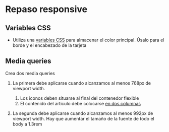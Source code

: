 # Repaso responsive

## Variables CSS
- Utiliza una [variables CSS](https://www.w3schools.com/css/tryit.asp?filename=trycss3_var2) para almacenar el color principal. Úsalo para el borde y el encabezado de la tarjeta


## Media queries
Crea dos media queries 

1. La primera debe aplicarse cuando alcanzamos al menos 768px de viewport width. 
   1. Los iconos deben situarse al final del contenedor flexible
   2. El contenido del articulo debe colocarse [en dos columnas](https://www.w3schools.com/cssref/tryit.php?filename=trycss3_column-count)

2. La segunda debe aplicarse cuando alcanzamos al menos 992px de viewport width. Hay que aumentar el tamaño de la fuente de todo el body a 1.3rem
